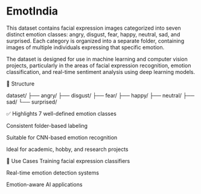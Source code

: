 # EmotIndia

This dataset contains facial expression images categorized into seven distinct emotion classes: angry, disgust, fear, happy, neutral, sad, and surprised. Each category is organized into a separate folder, containing images of multiple individuals expressing that specific emotion.

The dataset is designed for use in machine learning and computer vision projects, particularly in the areas of facial expression recognition, emotion classification, and real-time sentiment analysis using deep learning models.

📁 Structure

dataset/
├── angry/
├── disgust/
├── fear/
├── happy/
├── neutral/
├── sad/
└── surprised/

✅ Highlights
7 well-defined emotion classes

Consistent folder-based labeling

Suitable for CNN-based emotion recognition

Ideal for academic, hobby, and research projects

📌 Use Cases
Training facial expression classifiers

Real-time emotion detection systems

Emotion-aware AI applications
